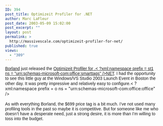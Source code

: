 ```yaml
---
ID: 394
post_title: Optimizeit Profiler for .NET
author: Marc LaFleur
post_date: 2003-05-09 15:02:00
post_excerpt: ""
layout: post
permalink: >
  http://massivescale.com/optimizeit-profiler-for-net/
published: true
views:
  - "309"
---
```

<p class=MsoNormal style="MARGIN: 0in 0in 0pt"><a href="http://massivescale.blob.core.windows.net/blogmedia/2003/05/www.borland.com" target=_blank><span style="FONT-FAMILY: Arial">Borland</span></a><span style="FONT-FAMILY: Arial"> just released the </span><a href="http://www.borland.com/opt_profiler/index.html" target=_blank><span style="FONT-FAMILY: Arial">Optimizeit Profiler for .< ?xml:namespace prefix = st1 ns = "urn:schemas-microsoft-com:office:smarttags" /><st1:stockticker>NET</st1:stockticker></span></a><span style="FONT-FAMILY: Arial">. I had the opportunity to see this little guy at the Windows/VS Studio 2003 Launch Event in </span><st1:city><st1:place><span style="FONT-FAMILY: Arial"><st1:city><st1:place>Boston</st1:place></st1:city></span></st1:place></st1:city><span style="FONT-FAMILY: Arial"> the other day. It was pretty impressive and relatively easy to configure.</span>< ?xml:namespace prefix = o ns = "urn:schemas-microsoft-com:office:office" /><o:p></o:p></p>

<p class=MsoNormal style="MARGIN: 0in 0in 0pt"><o:p>&nbsp;</o:p></p>

<p class=MsoNormal style="MARGIN: 0in 0in 0pt"><span style="FONT-FAMILY: Arial">As with everything Borland, the $699 price tag is a bit much. I&#8217;ve not used many profiling tools in the past so maybe it is competitive. But for someone like me who doesn&#8217;t have a desperate need, just a strong desire, it is more than I&#8217;m willing to toss into the budget. </span></p>